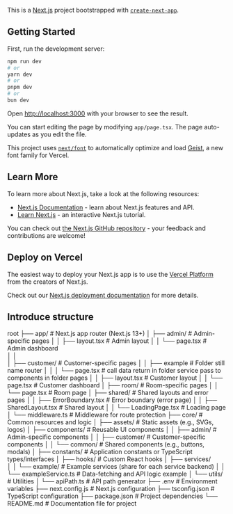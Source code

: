 This is a [Next.js](https://nextjs.org) project bootstrapped with [`create-next-app`](https://nextjs.org/docs/app/api-reference/cli/create-next-app).

## Getting Started

First, run the development server:

```bash
npm run dev
# or
yarn dev
# or
pnpm dev
# or
bun dev
```

Open [http://localhost:3000](http://localhost:3000) with your browser to see the result.

You can start editing the page by modifying `app/page.tsx`. The page auto-updates as you edit the file.

This project uses [`next/font`](https://nextjs.org/docs/app/building-your-application/optimizing/fonts) to automatically optimize and load [Geist](https://vercel.com/font), a new font family for Vercel.

## Learn More

To learn more about Next.js, take a look at the following resources:

- [Next.js Documentation](https://nextjs.org/docs) - learn about Next.js features and API.
- [Learn Next.js](https://nextjs.org/learn) - an interactive Next.js tutorial.

You can check out [the Next.js GitHub repository](https://github.com/vercel/next.js) - your feedback and contributions are welcome!

## Deploy on Vercel

The easiest way to deploy your Next.js app is to use the [Vercel Platform](https://vercel.com/new?utm_medium=default-template&filter=next.js&utm_source=create-next-app&utm_campaign=create-next-app-readme) from the creators of Next.js.

Check out our [Next.js deployment documentation](https://nextjs.org/docs/app/building-your-application/deploying) for more details.

## Introduce structure

root
├── app/                      # Next.js app router (Next.js 13+)
│   ├── admin/                # Admin-specific pages
│   │   ├── layout.tsx        # Admin layout
│   │   └── page.tsx          # Admin dashboard  
│   │    
│   ├── customer/             # Customer-specific pages
│   │   ├── example           # Folder still name router
│   │   │   └── page.tsx      # call data return in folder service pass to components in folder pages
│   │   ├── layout.tsx        # Customer layout
│   │   └── page.tsx          # Customer dashboard
│   ├── room/                 # Room-specific pages
│   │   └── page.tsx          # Room page
│   ├── shared/               # Shared layouts and error pages
│   │   ├── ErrorBoundary.tsx        # Error boundary (error page)
│   │   ├── SharedLayout.tsx         # Shared layout
│   │   └── LoadingPage.tsx          # Loading page
│   └── middleware.ts         # Middleware for route protection
├── core/                     # Common resources and logic
│   ├── assets/               # Static assets (e.g., SVGs, logos)
│   ├── components/           # Reusable UI components
│   │   ├── admin/            # Admin-specific components
│   │   ├── customer/         # Customer-specific components
│   │   └── common/           # Shared components (e.g., buttons, modals)
│   ├── constants/            # Application constants or TypeScript types/interfaces
│   ├── hooks/                # Custom React hooks
│   ├── services/   
│   │   └── example/          # Example services (share for each service backend)
│   │         └── exampleService.ts      # Data-fetching and API logic example
│   └── utils/                # Utilities
│       └── apiPath.ts        # API path generator
├── .env                      # Environment variables
├── next.config.js            # Next.js configuration
├── tsconfig.json             # TypeScript configuration
├── package.json              # Project dependencies
└── README.md                 # Documentation file for project
